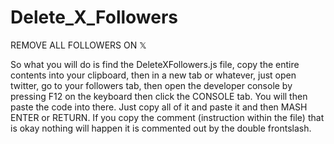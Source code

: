 # Delete_X_Followers
REMOVE ALL FOLLOWERS ON 𝕏

So what you will do is find the DeleteXFollowers.js file, copy the entire contents into your clipboard, then in a new tab or whatever, just open twitter, go to your followers tab, then open the developer console by pressing F12 on the keyboard then click the CONSOLE tab.  You will then paste the code into there. Just copy all of it and paste it and then MASH ENTER or RETURN. If you copy the comment (instruction within the file) that is okay nothing will happen it is commented out by the double frontslash.
